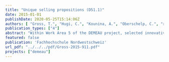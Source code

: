 ```yaml
---
title: "Unique selling propositions (D51.1)"
date: 2015-01-01
publishDate: 2020-05-25T15:14:06Z
authors: [ "Gross, T.", "Hugi, C.", "Kounina, A.", "Oberschelp, C.", "remy", "Wencki, K." ]
publication_types: ["4"]
abstract: "Within Work Area 5 of the DEMEAU project, selected innovative technologies and tools for emerging contaminants removal and monitoring are assessed in their environmental and economic benefits and impacts by using life-cycle based tools such as environmental Life Cycle Assessment (LCA) and economic Life Cycle Costing (LCC). Six case studies were assessed to quantify their environmental and economic profiles and formulate unique selling propositions to promote market uptake and implementation. These case studies include managed aquifer recharge for groundwater replenishment or for drinking water production in combination with advanced oxidation process, hybrid ceramic membrane filtration with powdered activated carbon for tertiary wastewater treatment, automatic neural net control systems to optimize membrane operation, ozonation of wastewater treatment plant effluent, and bioassays as screening tool for water quality monitoring. This report summarizes the study layout, input data, and results of LCA and LCC for all case studies and indicates unique selling propositions based on the outcomes of the assessment."
featured: false
publication: 'Fachhochschule Nordwestschweiz'
url_pdf: "../../../pdf/Gross-2015-911.pdf"
projects: ["demeau"]
---
```


